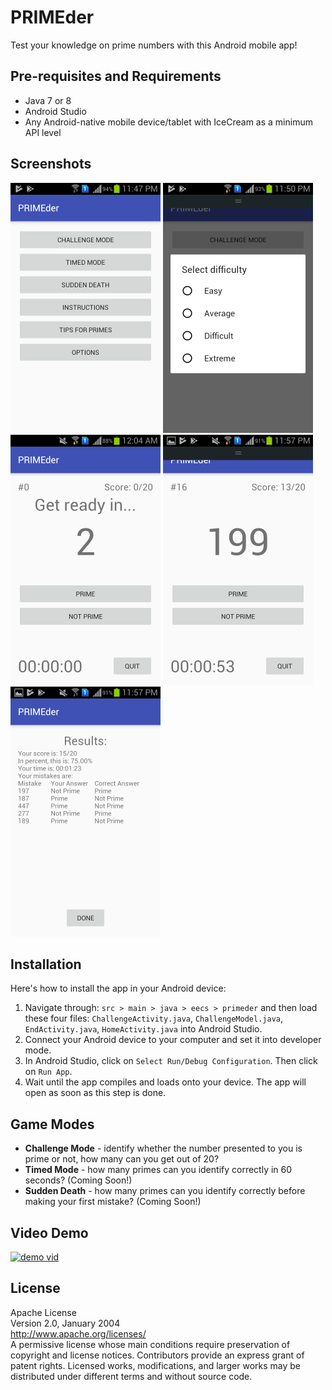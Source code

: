 # PRIMEder
Test your knowledge on prime numbers with this Android mobile app!

## Pre-requisites and Requirements
- Java 7 or 8
- Android Studio
- Any Android-native mobile device/tablet with IceCream as a minimum API level

## Screenshots
<img src="screenshots/sc_1_main.png" alt text="main" width="240px" height="400px"> <img src="screenshots/sc_2_difficulty.png" alt text="difficulty" width="240px" height="400px"> <img src="screenshots/sc_3_timer.png" alt text="timer" width="240px" height="400px">
<img src="screenshots/sc_4_actualGame.png" alt text="actualGame" width="240px" height="400px"> <img src="screenshots/sc_5_results.png" alt text="results" width="240px" height="400px">

## Installation
Here's how to install the app in your Android device:
1. Navigate through: `src > main > java > eecs > primeder` and then load these four files: `ChallengeActivity.java`, `ChallengeModel.java`, `EndActivity.java`, `HomeActivity.java` into Android Studio.
2. Connect your Android device to your computer and set it into developer mode.
3. In Android Studio, click on `Select Run/Debug Configuration`. Then click on `Run App`.
4. Wait until the app compiles and loads onto your device. The app will open as soon as this step is done.

## Game Modes
- **Challenge Mode** - identify whether the number presented to you is prime or not, how many can you get out of 20? 
- **Timed Mode** - how many primes can you identify correctly in 60 seconds? (Coming Soon!)
- **Sudden Death** - how many primes can you identify correctly before making your first mistake? (Coming Soon!)

## Video Demo
[![demo vid](https://i9.ytimg.com/vi/9mqXXRNdbfw/mq2.jpg?sqp=CLzn7t0F&rs=AOn4CLDY4WBgp4GX_MPQr-fzVs5psX0YDQ)](https://youtu.be/9mqXXRNdbfw)

## License
Apache License <br />
Version 2.0, January 2004 <br />
http://www.apache.org/licenses/ <br />
A permissive license whose main conditions require preservation of copyright and license notices. Contributors provide an express grant of patent rights. Licensed works, modifications, and larger works may be distributed under different terms and without source code.
